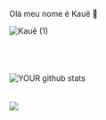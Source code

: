 Olá meu nome é Kauê 👋

![Kauê (1)](https://user-images.githubusercontent.com/102341451/167751604-c1cd3788-df3a-47c8-9dbe-ab8588e3a457.gif)
<br>
<br>
<br>
<br>
<br>
![YOUR github stats](https://github-readme-stats.vercel.app/api?username=kyuubyN)
<br>
<br>
<br>
[<img src="https://img.shields.io/badge/linkedin-%230077B5.svg?&style=for-the-badge&logo=linkedin&logoColor=white" />](https://www.linkedin.com/in/kauê-oliveira-costa-620570229/)
